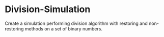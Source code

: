 # Division-Simulation
Create a simulation performing division algorithm with restoring and non-restoring methods on a set of binary numbers.
